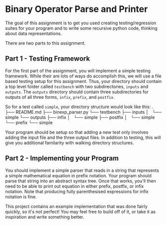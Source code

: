 # Binary Operator Parse and Printer

The goal of this assignment is to get you used creating testing/regression
suites for your program and to write some recursive python code, thinking about
data representations.

There are two parts to this assignment. 

## Part 1 - Testing Framework

For the first part of the assignment, you will implement a simple testing
framework. While their are lots of ways do accomplish this, we will use a file
based testing setup for this assignment. Thus, your directory should contain a
top level folder called `testbench` with two subdirectories, `inputs` and
`outputs`. The `outputs` directory should contain three subdirectories for
outputs of all three forms, `infix`, `prefix`, and `postfix`. 


So for a test called `simple`, your directory structure would look like this:
.
├── README.md
├── binexp_parser.py
└── testbench
    ├── inputs
    │   └── simple
    └── outputs
        ├── infix
        │   └── simple
        ├── postfix
        │   └── simple
        └── prefix
            └── simple

Your program should be setup so that adding a new test only involves adding the
input file and the three output files. In addition to testing, this will give
you additional familarity with walking directory structures.


## Part 2 - Implementing your Program

You should implement a simple parser that reads in a string that
represents a simple mathematical equation in prefix notation. Your program
should parse that string into an abstract syntax tree. Once that works, you'll
then need to be able to print out equation in either prefix, postfix, or infix
notation. Note that producing fully parenthesised expressions for infix
notation is fine.

This project contains an example implementation that was done fairly quickly,
so it's not perfect! You may feel free to build off of it, or take it as
inspiration and write something better.

